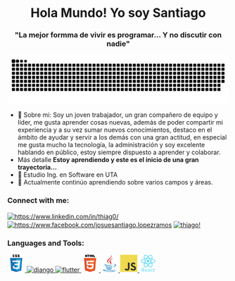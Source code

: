 <h1 align="center">Hola Mundo! Yo soy Santiago</h1>
<h3 align="center">"La mejor formma de vivir es programar... Y no discutir con nadie"</h3>

<div align="center">
  <img  src="https://github.com/1999AZZAR/1999AZZAR/blob/main/resources/img/grid-snake.svg"
       alt="snake" /></a>
</div>


- 📄 Sobre mi: Soy un joven trabajador, un gran compañero de equipo y líder, me gusta aprender cosas nuevas, además de poder compartir mi experiencia y a su vez sumar nuevos conocimientos, destaco en el ámbito de ayudar y servir a los demás con una gran actitud, en especial me gusta mucho la tecnología, la administración y soy excelente hablando en público, estoy siempre dispuesto a aprender y colaborar.
- Más detalle **Estoy aprendiendo y este es el inicio de una gran trayectoria...**
- 🔭 Estudio Ing. en Software en UTA
- 🌱 Actualmente continúo aprendiendo sobre varios campos y áreas.
  
<h3 align="left">Connect with me:</h3>
<p align="left">
<a href="https://linkedin.com/in/https://www.linkedin.com/in/thiag0/" target="blank"><img align="center" src="https://raw.githubusercontent.com/rahuldkjain/github-profile-readme-generator/master/src/images/icons/Social/linked-in-alt.svg" alt="https://www.linkedin.com/in/thiag0/" height="30" width="40" /></a>
<a href="https://fb.com/https://www.facebook.com/josuesantiago.lopezramos" target="blank"><img align="center" src="https://raw.githubusercontent.com/rahuldkjain/github-profile-readme-generator/master/src/images/icons/Social/facebook.svg" alt="https://www.facebook.com/josuesantiago.lopezramos" height="30" width="40" /></a>
<a href="https://www.youtube.com/c/thiago!" target="blank"><img align="center" src="https://raw.githubusercontent.com/rahuldkjain/github-profile-readme-generator/master/src/images/icons/Social/youtube.svg" alt="thiago!" height="30" width="40" /></a>
</p>

<h3 align="left">Languages and Tools:</h3>
<p align="left"> <a href="https://www.w3schools.com/css/" target="_blank" rel="noreferrer"> <img src="https://raw.githubusercontent.com/devicons/devicon/master/icons/css3/css3-original-wordmark.svg" alt="css3" width="40" height="40"/> </a> <a href="https://www.djangoproject.com/" target="_blank" rel="noreferrer"> <img src="https://cdn.worldvectorlogo.com/logos/django.svg" alt="django" width="40" height="40"/> </a> <a href="https://flutter.dev" target="_blank" rel="noreferrer"> <img src="https://www.vectorlogo.zone/logos/flutterio/flutterio-icon.svg" alt="flutter" width="40" height="40"/> </a> <a href="https://www.w3.org/html/" target="_blank" rel="noreferrer"> <img src="https://raw.githubusercontent.com/devicons/devicon/master/icons/html5/html5-original-wordmark.svg" alt="html5" width="40" height="40"/> </a> <a href="https://www.java.com" target="_blank" rel="noreferrer"> <img src="https://raw.githubusercontent.com/devicons/devicon/master/icons/java/java-original.svg" alt="java" width="40" height="40"/> </a> <a href="https://developer.mozilla.org/en-US/docs/Web/JavaScript" target="_blank" rel="noreferrer"> <img src="https://raw.githubusercontent.com/devicons/devicon/master/icons/javascript/javascript-original.svg" alt="javascript" width="40" height="40"/> </a> <a href="https://reactjs.org/" target="_blank" rel="noreferrer"> <img src="https://raw.githubusercontent.com/devicons/devicon/master/icons/react/react-original-wordmark.svg" alt="react" width="40" height="40"/> </a> </p>


